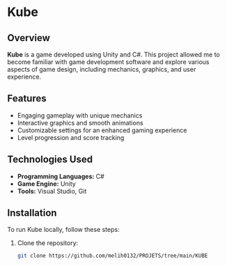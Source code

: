 # Kube

## Overview

**Kube** is a game developed using Unity and C#. This project allowed me to become familiar with game development software and explore various aspects of game design, including mechanics, graphics, and user experience.

## Features

- Engaging gameplay with unique mechanics
- Interactive graphics and smooth animations
- Customizable settings for an enhanced gaming experience
- Level progression and score tracking

## Technologies Used

- **Programming Languages:** C#
- **Game Engine:** Unity
- **Tools:** Visual Studio, Git

## Installation

To run Kube locally, follow these steps:

1. Clone the repository:
   ```bash
   git clone https://github.com/melih0132/PROJETS/tree/main/KUBE
